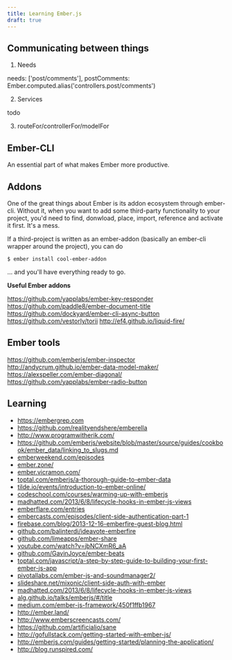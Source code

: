 ```yaml
---
title: Learning Ember.js
draft: true
---
```


## Communicating between things

1. Needs

needs: ['post/comments'],
postComments: Ember.computed.alias('controllers.post/comments')

2. Services

todo

3. routeFor/controllerFor/modelFor

## Ember-CLI

An essential part of what makes Ember more productive.

## Addons

One of the great things about Ember is its addon ecosystem through ember-cli. Without it, when you want to add some third-party functionality to your project, you'd need to find, donwload, place, import, reference and activate it first. It's a mess.

If a third-project is written as an ember-addon (basically an ember-cli wrapper around the project), you can do

`$ ember install cool-ember-addon`

… and you'll have everything ready to go.

**Useful Ember addons**

https://github.com/yapplabs/ember-key-responder
https://github.com/paddle8/ember-document-title
https://github.com/dockyard/ember-cli-async-button
https://github.com/vestorly/torii
http://ef4.github.io/liquid-fire/

## Ember tools

https://github.com/emberjs/ember-inspector
http://andycrum.github.io/ember-data-model-maker/
https://alexspeller.com/ember-diagonal/
https://github.com/yapplabs/ember-radio-button

## Learning

- https://embergrep.com
- https://github.com/realityendshere/emberella
- http://www.programwitherik.com/
- https://github.com/emberjs/website/blob/master/source/guides/cookbook/ember_data/linking_to_slugs.md
- [emberweekend.com/episodes](https://emberweekend.com/episodes)
- [ember.zone/](http://ember.zone/)
- [ember.vicramon.com/](http://ember.vicramon.com/)
- [toptal.com/emberjs/a-thorough-guide-to-ember-data](http://www.toptal.com/emberjs/a-thorough-guide-to-ember-data)
- [tilde.io/events/introduction-to-ember-online/](http://www.tilde.io/events/introduction-to-ember-online/)
- [codeschool.com/courses/warming-up-with-emberjs](https://www.codeschool.com/courses/warming-up-with-emberjs)
- [madhatted.com/2013/6/8/lifecycle-hooks-in-ember-js-views](http://madhatted.com/2013/6/8/lifecycle-hooks-in-ember-js-views)
- [emberflare.com/entries](https://emberflare.com/entries)
- [embercasts.com/episodes/client-side-authentication-part-1](http://www.embercasts.com/episodes/client-side-authentication-part-1)
- [firebase.com/blog/2013-12-16-emberfire-guest-blog.html](https://www.firebase.com/blog/2013-12-16-emberfire-guest-blog.html)
- [github.com/balinterdi/ideavote-emberfire](https://github.com/balinterdi/ideavote-emberfire)
- [github.com/limeapps/ember-share](https://github.com/limeapps/ember-share)
- [youtube.com/watch?v=jbNCXmR6_aA](https://www.youtube.com/watch?v=jbNCXmR6_aA)
- [github.com/GavinJoyce/ember-beats](https://github.com/GavinJoyce/ember-beats)
- [toptal.com/javascript/a-step-by-step-guide-to-building-your-first-ember-js-app](http://www.toptal.com/javascript/a-step-by-step-guide-to-building-your-first-ember-js-app)
- [pivotallabs.com/ember-js-and-soundmanager2/](http://pivotallabs.com/ember-js-and-soundmanager2/)
- [slideshare.net/mixonic/client-side-auth-with-ember](http://www.slideshare.net/mixonic/client-side-auth-with-ember)
- [madhatted.com/2013/6/8/lifecycle-hooks-in-ember-js-views](http://madhatted.com/2013/6/8/lifecycle-hooks-in-ember-js-views)
- [alg.github.io/talks/emberjs/#/title](http://alg.github.io/talks/emberjs/#/title)
- [medium.com/ember-js-framework/450f1ffb1967](https://medium.com/ember-js-framework/450f1ffb1967)
- http://ember.land/
- http://www.emberscreencasts.com/
- https://github.com/artificialio/sane
- http://gofullstack.com/getting-started-with-ember-js/
- http://emberjs.com/guides/getting-started/planning-the-application/
- http://blog.runspired.com/

